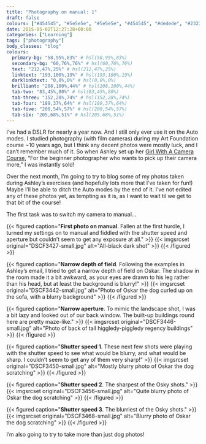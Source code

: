 ```yaml
---
title: "Photography on manual: 1"
draft: false
colours: ["#454545", "#5e5e5e", "#5e5e5e", "#454545", "#dedede", "#232323", "#dedede"]
date: 2015-05-02T12:27:28+00:00
categories: ["Learning"]
tags: ["photography"]
body_classes: "blog"
colours:
  primary-bg: "58,95%,83%" # hsl(58,95%,83%)
  secondary-bg: "60,76%,76%" # hsl(60,76%,76%)
  text: "212,47%,25%" # hsl(212,47%,25%)
  linktext: "193,100%,19%" # hsl(193,100%,19%)
  darklinktext: "0,0%,0%" # hsl(0,0%,0%)
  brilliant: "208,100%,44%" # hsl(208,100%,44%)
  tab-two: "83,45%,80%" # hsl(83,45%,80%)
  tab-three: "152,28%,74%" # hsl(152,28%,74%)
  tab-four: "189,37%,64%" # hsl(189,37%,64%)
  tab-five: "200,54%,57%" # hsl(200,54%,57%)
  tab-six: "205,68%,51%" # hsl(205,68%,51%)
---
```


I’ve had a DSLR for nearly a year now. And I still only ever use it on the Auto modes. I studied photography (with film cameras) during my Art Foundation course ~10 years ago, but I think any decent photos were mostly luck, and I can’t remember much of it. So when Ashley set up her [Girl With A Camera Course](http://girlwithacamera.co.uk/courses/), “For the beginner photographer who wants to pick up their camera more,” I was instantly sold!

Over the next month, I’m going to try to blog some of my photos taken during Ashley’s exercises (and hopefully lots more that I’ve taken for fun!) Maybe I’ll be able to ditch the Auto modes by the end of it. I’ve not edited any of these photos yet, as tempting as it is, as I want to wait til we get to that bit of the course!

The first task was to switch my camera to manual…

{{< figured caption="**First photo on manual**. Fallen at the first hurdle, I turned my settings on to manual and fiddled with the shutter speed and aperture but couldn’t seem to get any exposure at all." >}}
  {{< imgsrcset original="DSCF3427-small.jpg" alt="All-black dark shot" >}}
{{< /figured >}}

{{< figured caption="**Narrow depth of field**. Following the examples in Ashley’s email, I tried to get a narrow depth of field on Oskar. The shadow in the room made it a bit awkward, as your eyes are drawn to his leg rather than his head, but at least the background is blurry!" >}}
  {{< imgsrcset original="DSCF3442-small.jpg" alt="Photo of Oskar the dog curled up on the sofa, with a blurry background" >}}
{{< /figured >}}

{{< figured caption="**Narrow aperture**. To mimic the landscape shot, I was a bit lazy and looked out of our back window. The built-up buildings round here are pretty maze-like." >}}
  {{< imgsrcset original="DSCF3446-small.jpg" alt="Photo of back of tall higgledy-piggledy regency buildings" >}}
{{< /figured >}}

{{< figured caption="**Shutter speed 1**. These next few shots were playing with the shutter speed to see what would be blurry, and what would be sharp. I couldn’t seem to get any of them very sharp!" >}}
  {{< imgsrcset original="DSCF3450-small.jpg" alt="Mostly blurry photo of Oskar the dog scratching" >}}
{{< /figured >}}

{{< figured caption="**Shutter speed 2**. The sharpest of the Osky shots." >}}
  {{< imgsrcset original="DSCF3456-small.jpg" alt="Quite blurry photo of Oskar the dog scratching" >}}
{{< /figured >}}

{{< figured caption="**Shutter speed 3**. The blurriest of the Osky shots." >}}
  {{< imgsrcset original="DSCF3468-small.jpg" alt="Blurry photo of Oskar the dog scratching" >}}
{{< /figured >}}

I’m also going to try to take more than just dog photos!

	